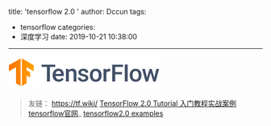 title: 'tensorflow 2.0 '
author: Dccun
tags:
  - tensorflow
categories:
  - 深度学习
date: 2019-10-21 10:38:00
---

![upload successful](/images/pasted-8.png)

>友链：
https://tf.wiki/
>[TensorFlow 2.0 Tutorial 入门教程实战案例](https://github.com/geektutu/tensorflow-tutorial-samples)
>[tensorflow官网](https://tensorflow.google.cn/)_
>[tensorflow2.0 examples](https://github.com/aymericdamien/TensorFlow-Examples/tree/master/tensorflow_v2)